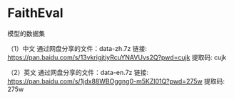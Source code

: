 # FaithEval
模型的数据集

（1）中文
通过网盘分享的文件：data-zh.7z
链接: https://pan.baidu.com/s/13vkrigjtiyRcuYNAVUvs2Q?pwd=cujk 提取码: cujk

（2）英文
通过网盘分享的文件：data-en.7z
链接: https://pan.baidu.com/s/1jdx88WBOggng0-m5KZl01Q?pwd=275w 提取码: 275w
